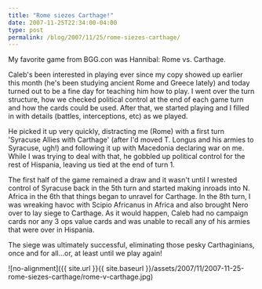 ```yaml
---
title: "Rome siezes Carthage!"
date: 2007-11-25T22:34:00-04:00
type: post
permalink: /blog/2007/11/25/rome-siezes-carthage/
---
```

My favorite game from BGG.con was Hannibal: Rome vs. Carthage. 

Caleb's been interested in playing ever since my copy showed up earlier this month (he's been studying ancient Rome and Greece lately) and today turned out to be a fine day for teaching him how to play. I went over the turn structure, how we checked political control at the end of each game turn and how the cards could be used. After that, we started playing and I filled in with details (battles, interceptions, etc) as we played. 

He picked it up very quickly, distracting me (Rome) with a first turn 'Syracuse Allies with Carthage' (after I'd moved T. Longus and his armies to Syracuse, ugh!) and following it up with Macedonia declaring war on me. While I was trying to deal with that, he gobbled up political control for the rest of Hispania, leaving us tied at the end of turn 1. 

The first half of the game remained a draw and it wasn't until I wrested control of Syracuse back in the 5th turn and started making inroads into N. Africa in the 6th that things began to unravel for Carthage. In the 8th turn, I was wreaking havoc with Scipio Africanus in Africa and also brought Nero over to lay siege to Carthage. As it would happen, Caleb had no campaign cards nor any 3 ops value cards and was unable to recall any of his armies that were over in Hispania. 

The siege was ultimately successful, eliminating those pesky Carthaginians, once and for all...or, at least until we play again!

![no-alignment]({{ site.url }}{{ site.baseurl }}/assets/2007/11/2007-11-25-rome-siezes-carthage/rome-v-carthage.jpg)
